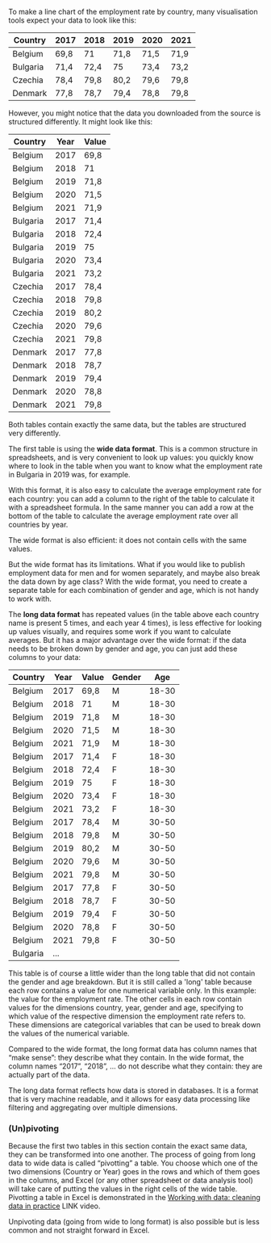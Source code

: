 To make a line chart of the employment rate by country, many visualisation tools expect your data to look like this:

| Country | 2017 | 2018 | 2019 | 2020 | 2021 |
| --- | --- | --- | --- | --- | --- |
| Belgium | 69,8 | 71 | 71,8 | 71,5 | 71,9 |
| Bulgaria | 71,4 | 72,4 | 75 | 73,4 | 73,2 |
| Czechia | 78,4 | 79,8 | 80,2 | 79,6 | 79,8 |
| Denmark | 77,8 | 78,7 | 79,4 | 78,8 | 79,8 |

However, you might notice that the data you downloaded from the source is structured differently. It might look like this:

| Country | Year | Value |
| --- | --- | --- |
| Belgium | 2017 | 69,8 |
| Belgium | 2018 | 71 |
| Belgium | 2019 | 71,8 |
| Belgium | 2020 | 71,5 |
| Belgium | 2021 | 71,9 |
| Bulgaria | 2017 | 71,4 |
| Bulgaria | 2018 | 72,4 |
| Bulgaria | 2019 | 75 |
| Bulgaria | 2020 | 73,4 |
| Bulgaria | 2021 | 73,2 |
| Czechia | 2017 | 78,4 |
| Czechia | 2018 | 79,8 |
| Czechia | 2019 | 80,2 |
| Czechia | 2020 | 79,6 |
| Czechia | 2021 | 79,8 |
| Denmark | 2017 | 77,8 |
| Denmark | 2018 | 78,7 |
| Denmark | 2019 | 79,4 |
| Denmark | 2020 | 78,8 |
| Denmark | 2021 | 79,8 |

Both tables contain exactly the same data, but the tables are structured very differently.

The first table is using the **wide data format**. This is a common structure in spreadsheets, and is very convenient to look up values: you quickly know where to look in the table when you want to know what the employment rate in Bulgaria in 2019 was, for example.

With this format, it is also easy to calculate the average employment rate for each country: you can add a column to the right of the table to calculate it with a spreadsheet formula. In the same manner you can add a row at the bottom of the table to calculate the average employment rate over all countries by year.

The wide format is also efficient: it does not contain cells with the same values.

But the wide format has its limitations. What if you would like to publish employment data for men and for women separately, and maybe also break the data down by age class? With the wide format, you need to create a separate table for each combination of gender and age, which is not handy to work with.

The **long data format** has repeated values (in the table above each country name is present 5 times, and each year 4 times), is less effective for looking up values visually, and requires some work if you want to calculate averages. But it has a major advantage over the wide format: if the data needs to be broken down by gender and age, you can just add these columns to your data:

| Country | Year | Value | Gender | Age |
| --- | --- | --- | --- | --- |
| Belgium | 2017 | 69,8 | M | 18-30 |
| Belgium | 2018 | 71 | M | 18-30 |
| Belgium | 2019 | 71,8 | M | 18-30 |
| Belgium | 2020 | 71,5 | M | 18-30 |
| Belgium | 2021 | 71,9 | M | 18-30 |
| Belgium | 2017 | 71,4 | F | 18-30 |
| Belgium | 2018 | 72,4 | F | 18-30 |
| Belgium | 2019 | 75 | F | 18-30 |
| Belgium | 2020 | 73,4 | F | 18-30 |
| Belgium | 2021 | 73,2 | F | 18-30 |
| Belgium | 2017 | 78,4 | M | 30-50 |
| Belgium | 2018 | 79,8 | M | 30-50 |
| Belgium | 2019 | 80,2 | M | 30-50 |
| Belgium | 2020 | 79,6 | M | 30-50 |
| Belgium | 2021 | 79,8 | M | 30-50 |
| Belgium | 2017 | 77,8 | F | 30-50 |
| Belgium | 2018 | 78,7 | F | 30-50 |
| Belgium | 2019 | 79,4 | F | 30-50 |
| Belgium | 2020 | 78,8 | F | 30-50 |
| Belgium | 2021 | 79,8 | F | 30-50 |
| Bulgaria | ... |  |  |  |

This table is of course a little wider than the long table that did not contain the gender and age breakdown. But it is still called a 'long' table because each row contains a value for one numerical variable only. In this example: the value for the employment rate. The other cells in each row contain values for the dimensions country, year, gender and age, specifying to which value of the respective dimension the employment rate refers to. These dimensions are categorical variables that can be used to break down the values of the numerical variable.

Compared to the wide format, the long format data has column names that “make sense”: they describe what they contain. In the wide format, the column names “2017”, “2018”, ... do not describe what they contain: they are actually part of the data.

The long data format reflects how data is stored in databases. It is a format that is very machine readable, and it allows for easy data processing like filtering and aggregating over multiple dimensions.

### (Un)pivoting

Because the first two tables in this section contain the exact same data, they can be transformed into one another. The process of going from long data to wide data is called “pivotting” a table. You choose which one of the two dimensions (Country or Year) goes in the rows and which of them goes in the columns, and Excel (or any other spreadsheet or data analysis tool) will take care of putting the values in the right cells of the wide table. Pivotting a table in Excel is demonstrated in the [Working with data: cleaning data in practice]() LINK video.

Unpivoting data (going from wide to long format) is also possible but is less common and not straight forward in Excel.